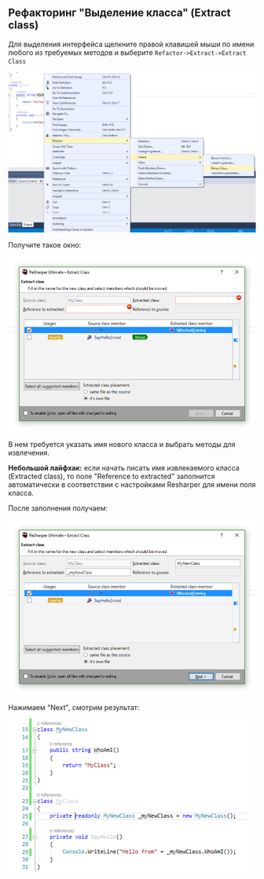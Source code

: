 ## Рефакторинг "Выделение класса" (Extract class)

Для выделения интерфейса щелкните правой клавишей мыши по имени любого из требуемых методов и выберите `Refactor->Extract->Extract Class`

![pic1](pictures/extract_class/1.png)

Получите такое окно:

![pic1](pictures/extract_class/2.png)

В нем требуется указать имя нового класса и выбрать методы для извлечения. 

**Небольшой лайфхак:** если начать писать имя извлекаемого класса (Extracted class), то поле "Reference to extracted" заполнится автоматически в соответствии с настройками Resharper для имени поля класса.

После заполнения получаем:

![pic1](pictures/extract_class/3.png)

Нажимаем "Next", смотрим результат:

![pic1](pictures/extract_class/4.png)

